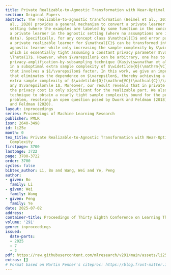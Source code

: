 ```yaml
---
title: Private Realizable-to-Agnostic Transformation with Near-Optimal Sample Complexity
section: Original Papers
abstract: The realizable-to-agnostic transformation (Beimel et al., 2015; Alon et
  al., 2020) provides a general mechanism to convert a private learner in the realizable
  setting (where the examples are labeled by some function in the concept class) to
  a private learner in the agnostic setting (where no assumptions are imposed on the
  data). Specifically, for any concept class $\mathcal{C}$ and error parameter $\alpha$,
  a private realizable learner for $\mathcal{C}$ can be transformed into a private
  agnostic learner while only increasing the sample complexity by $\widetilde{O}(\mathrm{VC}(\mathcal{C})/\alpha^2)$,
  which is essentially tight assuming a constant privacy parameter $\varepsilon =
  \Theta(1)$. However, when $\varepsilon$ can be arbitrary, one has to apply the standard
  privacy-amplification-by-subsampling technique (Kasiviswanathan et al., 2011), resulting
  in a suboptimal extra sample complexity of $\widetilde{O}(\mathrm{VC}(\mathcal{C})/\alpha^2\varepsilon)$
  that involves a $1/\varepsilon$ factor. In this work, we give an improved construction
  that eliminates the dependence on $\varepsilon$, thereby achieving a near-optimal
  extra sample complexity of $\widetilde{O}(\mathrm{VC}(\mathcal{C})/\alpha^2)$ for
  any $\varepsilon\le 1$. Moreover, our result reveals that in private agnostic learning,
  the privacy cost is only significant for the realizable part. We also leverage our
  technique to obtain a nearly tight sample complexity bound for the private prediction
  problem, resolving an open question posed by Dwork and Feldman (2018) and Dagan
  and Feldman (2020).
layout: inproceedings
series: Proceedings of Machine Learning Research
publisher: PMLR
issn: 2640-3498
id: li25e
month: 0
tex_title: Private Realizable-to-Agnostic Transformation with Near-Optimal Sample
  Complexity
firstpage: 3700
lastpage: 3722
page: 3700-3722
order: 3700
cycles: false
bibtex_author: Li, Bo and Wang, Wei and Ye, Peng
author:
- given: Bo
  family: Li
- given: Wei
  family: Wang
- given: Peng
  family: Ye
date: 2025-07-02
address:
container-title: Proceedings of Thirty Eighth Conference on Learning Theory
volume: '291'
genre: inproceedings
issued:
  date-parts:
  - 2025
  - 7
  - 2
pdf: https://raw.githubusercontent.com/mlresearch/v291/main/assets/li25e/li25e.pdf
extras: []
# Format based on Martin Fenner's citeproc: https://blog.front-matter.io/posts/citeproc-yaml-for-bibliographies/
---
```

